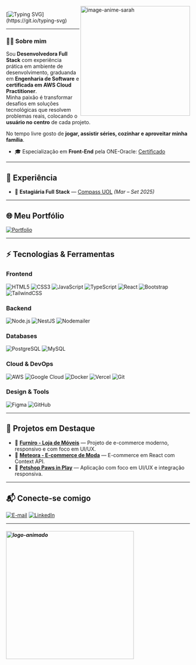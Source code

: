 <img align="right" alt="image-anime-sarah" height="300px" src="https://i.postimg.cc/cJgWvxGT/sara-anime-picture.png">

[![Typing SVG](https://readme-typing-svg.demolab.com?font=Fira+Code&weight=600&size=25&pause=1000&color=BB00B4&random=false&width=500&height=40&lines=Ol%C3%A1%2C+me+chamo+Sara+Pires...)](https://git.io/typing-svg)

---

### 👩‍💻 Sobre mim  
Sou **Desenvolvedora Full Stack** com experiência prática em ambiente de desenvolvimento, graduanda em **Engenharia de Software** e **certificada em AWS Cloud Practitioner**.  
Minha paixão é transformar desafios em soluções tecnológicas que resolvem problemas reais, colocando o **usuário no centro** de cada projeto.  

No tempo livre gosto de **jogar, assistir séries, cozinhar e aproveitar minha família**.  

- 🎓 Especialização em **Front-End** pela ONE-Oracle: [Certificado](https://cursos.alura.com.br/user/sarapires-dev/fullCertificate/2d280a1dfd981fc4caf19a2320810555)

---

## 💼 Experiência
- 🚀 **Estagiária Full Stack** — [Compass UOL](https://compass.uol/) *(Mar – Set 2025)*  

---

## 🌐 Meu Portfólio
<a href="https://portfolio-profissional-sarapires.vercel.app/">
  <img src="https://img.shields.io/badge/Acesse%20meu%20Portf%C3%B3lio-8A2BE2?style=for-the-badge&logo=rocket&logoColor=white" alt="Portfolio">
</a>

---


## ⚡ Tecnologias & Ferramentas  

### Frontend  
![HTML5](https://img.shields.io/badge/HTML5-E34F26?style=for-the-badge&logo=html5&logoColor=white)
![CSS3](https://img.shields.io/badge/CSS3-1572B6?style=for-the-badge&logo=css3&logoColor=white)
![JavaScript](https://img.shields.io/badge/JavaScript-F7DF1E?style=for-the-badge&logo=javascript&logoColor=black)
![TypeScript](https://img.shields.io/badge/TypeScript-3178C6?style=for-the-badge&logo=typescript&logoColor=white)
![React](https://img.shields.io/badge/React-20232A?style=for-the-badge&logo=react&logoColor=61DAFB)
![Bootstrap](https://img.shields.io/badge/Bootstrap-7952B3?style=for-the-badge&logo=bootstrap&logoColor=white)
![TailwindCSS](https://img.shields.io/badge/TailwindCSS-38B2AC?style=for-the-badge&logo=tailwind-css&logoColor=white)

### Backend  
![Node.js](https://img.shields.io/badge/Node.js-339933?style=for-the-badge&logo=nodedotjs&logoColor=white)
![NestJS](https://img.shields.io/badge/NestJS-E0234E?style=for-the-badge&logo=nestjs&logoColor=white)
![Nodemailer](https://img.shields.io/badge/Nodemailer-2A5858?style=for-the-badge&logo=maildotru&logoColor=white)

### Databases  
![PostgreSQL](https://img.shields.io/badge/PostgreSQL-316192?style=for-the-badge&logo=postgresql&logoColor=white)
![MySQL](https://img.shields.io/badge/MySQL-4479A1?style=for-the-badge&logo=mysql&logoColor=white)

### Cloud & DevOps  
![AWS](https://img.shields.io/badge/Amazon%20AWS-232F3E?style=for-the-badge&logo=amazon-aws&logoColor=white)
![Google Cloud](https://img.shields.io/badge/Google%20Cloud-4285F4?style=for-the-badge&logo=googlecloud&logoColor=white)
![Docker](https://img.shields.io/badge/Docker-2496ED?style=for-the-badge&logo=docker&logoColor=white)
![Vercel](https://img.shields.io/badge/Vercel-000000?style=for-the-badge&logo=vercel&logoColor=white)
![Git](https://img.shields.io/badge/Git-F05032?style=for-the-badge&logo=git&logoColor=white)

### Design & Tools  
![Figma](https://img.shields.io/badge/Figma-F24E1E?style=for-the-badge&logo=figma&logoColor=white)
![GitHub](https://img.shields.io/badge/GitHub-100000?style=for-the-badge&logo=github&logoColor=white)


---

## 🚀 Projetos em Destaque  

- 🔹 [**Furniro - Loja de Móveis**](https://desafio-3-ecommerce-three.vercel.app/) — Projeto de e-commerce moderno, responsivo e com foco em UI/UX.  
- 🔹 [**Meteora - E-commerce de Moda**](https://meteora-ecommerce.vercel.app/) — E-commerce em React com Context API.  
- 🔹 [**Petshop Paws in Play**](https://petshop-pawsin-play.vercel.app/) — Aplicação com foco em UI/UX e integração responsiva.  

---

## 📬 Conecte-se comigo
[![E-mail](https://img.shields.io/badge/Email-D14836?style=for-the-badge&logo=gmail&logoColor=white)](mailto:sarapires.dev@gmail.com)
[![LinkedIn](https://img.shields.io/badge/LinkedIn-0A66C2?style=for-the-badge&logo=linkedin&logoColor=white)](https://www.linkedin.com/in/sara-pires-dev)

---

<h5>
  <a href='https://postimages.org/' target='_blank'>
    <img align="left" alt="logo-animado" height="350px" src='https://i.postimg.cc/PxwPnWSW/logo-animado-sarapires-4.gif' border='0'/>
  </a>
</h5>
